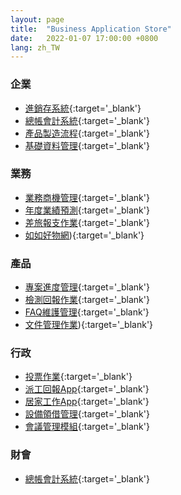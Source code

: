 ```yaml
---
layout: page
title:  "Business Application Store"
date:   2022-01-07 17:00:00 +0800
lang: zh_TW
---
```




### 企業
 - [進銷存系統](https://rte-5.arcare-robot.com/ArcareEng/login.jsp?templateProjectid={EE12DBE6-E5CA-45AE-B58E-51D9FEF5F0EC}&corpid={365995BA-D4CC-4899-86E3-C5AF297A8295}&langCode=950&defaultLangCode=950&account=PJ000200000058&password=6mC4YR/uG/s=&ideAddr=ide-2.arcare-robot.com&ideUserName={TestUser}&idePrjId2558&ideUserId=44ed935d-0926-4caf-9035-cef761f16346){:target='_blank'}
 - [總帳會計系統](https://rte-5.arcare-robot.com/ArcareEng/login.jsp?templateProjectid={B8CF74C2-1948-485C-B2A7-EE0B2FD6BF7F}&corpid={65884DFC-540C-49A1-9E41-D1A59597B239}&langCode=950&defaultLangCode=950&account=PJ000200000048&password=6mC4YR/uG/s=&ideAddr=ide-2.arcare-robot.com&ideUserName={TestUser}&idePrjId2548&ideUserId=44ed935d-0926-4caf-9035-cef761f16346){:target='_blank'}
 - [產品製造流程](https://rte-5.arcare-robot.com/ArcareEng/login.jsp?templateProjectid={3E7C3F6E-D21E-4B89-8749-CF9A74BB1742}&corpid={0C3578AB-17FD-48E7-BD71-D11B01B09F56}&langCode=950&defaultLangCode=950&account=PJ000200000046&password=6mC4YR/uG/s=&ideAddr=ide-2.arcare-robot.com&ideUserName={TestUser}&idePrjId2546&ideUserId=44ed935d-0926-4caf-9035-cef761f16346){:target='_blank'}
 - [基礎資料管理](https://rte-5.arcare-robot.com/ArcareEng/login.jsp?templateProjectid={29ADD401-99B5-4A79-86E2-3F8A8D8A599C}&corpid={CAC1FBD7-9BC0-46EA-9AD6-3CDE324A5CF5}&langCode=950&defaultLangCode=950&account=PJ000200000030&password=6mC4YR/uG/s=&ideAddr=ide-2.arcare-robot.com&ideUserName={TestUser}&idePrjId2530&ideUserId=44ed935d-0926-4caf-9035-cef761f16346){:target='_blank'}

### 業務
 - [業務商機管理](https://rte-5.arcare-robot.com/ArcareEng/login.jsp?templateProjectid={E938DE0D-8D12-4F10-ABC0-FB7BB0A97835}&corpid={9781233B-395A-4D64-A6F2-124D65998653}&langCode=950&defaultLangCode=950&account=PJ000200000065&password=6mC4YR/uG/s=&ideAddr=ide-2.arcare-robot.com&ideUserName={TestUser}&idePrjId2565&ideUserId=44ed935d-0926-4caf-9035-cef761f16346){:target='_blank'}
 - [年度業績預測](https://rte-5.arcare-robot.com/ArcareEng/login.jsp?templateProjectid={127B9ACF-4876-4E37-83C6-E11BF4C88588}&corpid={12488423-79B0-48FE-A834-68407E50E8A1}&langCode=950&defaultLangCode=950&account=PJ000200000045&password=6mC4YR/uG/s=&ideAddr=ide-2.arcare-robot.com&ideUserName={TestUser}&idePrjId2545&ideUserId=44ed935d-0926-4caf-9035-cef761f16346){:target='_blank'}
 - [差旅報支作業](https://rte-5.arcare-robot.com/ArcareEng/login.jsp?templateProjectid={B7348607-46ED-4791-A2F0-8F0095704468}&corpid={F350BDB8-0AD6-485B-A2D0-2E3E90B75634}&langCode=950&defaultLangCode=950&account=PJ000200000060&password=6mC4YR/uG/s=&ideAddr=ide-2.arcare-robot.com&ideUserName={TestUser}&idePrjId2560&ideUserId=44ed935d-0926-4caf-9035-cef761f16346){:target='_blank'}
 - [如如好物網](https://rte-5.arcare-robot.com/ArcareEng/login.jsp?templateProjectid={0569F960-A58F-4E22-8810-EE3ACCA03619}&corpid={213E48BE-86AD-4A4F-92E5-C6B513276E45}&langCode=950&defaultLangCode=950&account=PJ000200000009&password=6mC4YR/uG/s=&ideAddr=ide-2.arcare-robot.com&ideUserName={TestUser}&idePrjId2509&ideUserId=44ed935d-0926-4caf-9035-cef761f16346)){:target='_blank'}

### 產品
 - [專案進度管理](https://rte-5.arcare-robot.com/ArcareEng/login.jsp?templateProjectid={3ED2F157-4C3B-4849-A535-2BBCAEC22CAF}&corpid={BAEE16A0-F138-4872-BC36-8E2625DC91F6}&langCode=950&defaultLangCode=950&account=PJ000200000032&password=6mC4YR/uG/s=&ideAddr=ide-2.arcare-robot.com&ideUserName={TestUser}&idePrjId2532&ideUserId=44ed935d-0926-4caf-9035-cef761f16346){:target='_blank'}
 - [檢測回報作業](https://rte-5.arcare-robot.com/ArcareEng/login.jsp?templateProjectid={8F9BB4CB-07B1-4054-92D2-C12A9D759BDD}&corpid={F5B4C0CA-B7B5-423F-A2AF-54D2BD1F07EF}&langCode=950&defaultLangCode=950&account=PJ000200000043&password=6mC4YR/uG/s=&ideAddr=ide-2.arcare-robot.com&ideUserName={TestUser}&idePrjId2543&ideUserId=44ed935d-0926-4caf-9035-cef761f16346){:target='_blank'}
 - [FAQ維護管理](https://rte-5.arcare-robot.com/ArcareEng/login.jsp?templateProjectid={4E75A259-2B89-42A5-9CDB-49C0B567B892}&corpid={065DCD4B-B2C2-468A-AAFD-1743DD0608BC}&langCode=950&defaultLangCode=950&account=PJ000200000044&password=6mC4YR/uG/s=&ideAddr=ide-2.arcare-robot.com&ideUserName={TestUser}&idePrjId=2544&ideUserId=44ed935d-0926-4caf-9035-cef761f16346){:target='_blank'}
 - [文件管理作業](https://rte-5.arcare-robot.com/ArcareEng/login.jsp?templateProjectid={8FED836C-626A-4893-B322-1E85B856DF23}&corpid={225F12E5-6744-474D-BA86-2A5BF18A8C85}&langCode=950&defaultLangCode=950&account=PJ000200000063&password=6mC4YR/uG/s=&ideAddr=ide-2.arcare-robot.com&ideUserName={TestUser}&idePrjId2563&ideUserId=44ed935d-0926-4caf-9035-cef761f16346)){:target='_blank'}

### 行政
 - [投票作業](https://rte-5.arcare-robot.com/ArcareEng/login.jsp?templateProjectid={597344A7-2D51-4C86-A40A-E13CD4DC07ED}&corpid={E292E453-1A1D-4B2C-BE41-EF22F8D3EB75}&langCode=950&defaultLangCode=950&account=PJ000200000066&password=6mC4YR/uG/s=&ideAddr=ide-2.arcare-robot.com&ideUserName={TestUser}&idePrjId2566&ideUserId=44ed935d-0926-4caf-9035-cef761f16346){:target='_blank'}
 - [派工回報App](https://rte-5.arcare-robot.com/ArcareEng/login.jsp?templateProjectid={2BD286AA-2A89-42ED-B6D5-8E32FF190F55}&corpid={34D1242D-3DA5-49D8-8E34-B2DBC462EC3E}&langCode=950&defaultLangCode=950&account=PJ000200000059&password=6mC4YR/uG/s=&ideAddr=ide-2.arcare-robot.com&ideUserName={TestUser}&idePrjId2559&ideUserId=44ed935d-0926-4caf-9035-cef761f16346){:target='_blank'}
 - [居家工作App](https://rte-5.arcare-robot.com/ArcareEng/login.jsp?templateProjectid={C039FA28-969C-4123-8B57-54456F44E0A5}&corpid={C916FD76-DEFA-4A76-A3B8-BFBDF0C67FB5}&langCode=950&defaultLangCode=950&account=PJ000200000061&password=6mC4YR/uG/s=&ideAddr=ide-2.arcare-robot.com&ideUserName={TestUser}&idePrjId2561&ideUserId=44ed935d-0926-4caf-9035-cef761f16346){:target='_blank'}
 - [設備領借管理](https://rte-5.arcare-robot.com/ArcareEng/login.jsp?templateProjectid={07E75AB2-1807-4906-B16F-0144BBD6E279}&corpid={13F353B0-E2EF-4820-AAB6-2566F553BB8A}&langCode=950&defaultLangCode=950&account=PJ000200000064&password=6mC4YR/uG/s=&ideAddr=ide-2.arcare-robot.com&ideUserName={TestUser}&idePrjId2564&ideUserId=44ed935d-0926-4caf-9035-cef761f16346){:target='_blank'}
 - [會議管理模組](https://rte-5.arcare-robot.com/ArcareEng/login.jsp?templateProjectid={78B53314-DD19-407A-B390-6E7465E04073}&corpid={3C8160FC-A0CD-44CD-81DB-E5D41E82A2A5}&langCode=950&defaultLangCode=950&account=PJ000200000062&password=6mC4YR/uG/s=&ideAddr=ide-2.arcare-robot.com&ideUserName={TestUser}&idePrjId2562&ideUserId=44ed935d-0926-4caf-9035-cef761f16346){:target='_blank'}


### 財會
- [總帳會計系統](https://rte-5.arcare-robot.com/ArcareEng/login.jsp?templateProjectid={B8CF74C2-1948-485C-B2A7-EE0B2FD6BF7F}&corpid={65884DFC-540C-49A1-9E41-D1A59597B239}&langCode=950&defaultLangCode=950&account=PJ000200000048&password=6mC4YR/uG/s=&ideAddr=ide-2.arcare-robot.com&ideUserName={TestUser}&idePrjId2548&ideUserId=44ed935d-0926-4caf-9035-cef761f16346){:target='_blank'}
